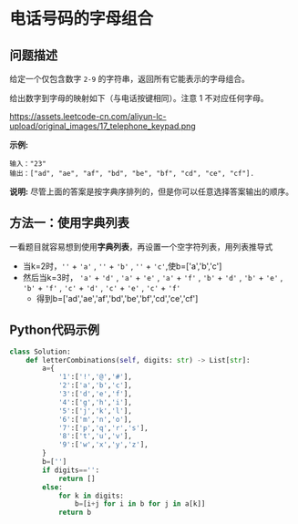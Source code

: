 # 电话号码的字母组合
## 问题描述
给定一个仅包含数字 ```2-9``` 的字符串，返回所有它能表示的字母组合。

给出数字到字母的映射如下（与电话按键相同）。注意 1 不对应任何字母。

<https://assets.leetcode-cn.com/aliyun-lc-upload/original_images/17_telephone_keypad.png>

**示例:**
```
输入："23"
输出：["ad", "ae", "af", "bd", "be", "bf", "cd", "ce", "cf"].
```
**说明:**
尽管上面的答案是按字典序排列的，但是你可以任意选择答案输出的顺序。

## 方法一：使用字典列表
一看题目就容易想到使用**字典列表**，再设置一个空字符列表，用列表推导式
+ 当k=2时，```''``` + ```'a'``` , ```''``` + ```'b'``` , ```''``` + ```'c'```,使b=['a','b','c']
+ 然后当k=3时， ```'a'``` + ```'d'``` , ```'a'``` + ```'e'``` , ```'a'``` + ```'f'``` , ```'b'``` + ```'d'``` , ```'b'``` + ```'e'``` , ```'b'``` + ```'f'``` , ```'c'``` + ```'d'``` , ```'c'``` + ```'e'``` , ```'c'``` + ```'f'```
  - 得到b=['ad','ae','af','bd','be','bf','cd','ce','cf']
## Python代码示例
```python
class Solution:
    def letterCombinations(self, digits: str) -> List[str]:
        a={
            '1':['!','@','#'],
            '2':['a','b','c'],
            '3':['d','e','f'],
            '4':['g','h','i'],
            '5':['j','k','l'],
            '6':['m','n','o'],
            '7':['p','q','r','s'],
            '8':['t','u','v'],
            '9':['w','x','y','z'],
        }
        b=['']
        if digits=='':
            return []
        else:
            for k in digits:
                b=[i+j for i in b for j in a[k]]
            return b
```

